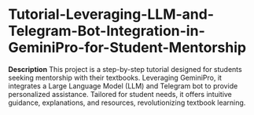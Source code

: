 # Tutorial-Leveraging-LLM-and-Telegram-Bot-Integration-in-GeminiPro-for-Student-Mentorship
**Description**
This project is a step-by-step tutorial designed for students seeking mentorship with their textbooks. Leveraging GeminiPro, it integrates a Large Language Model (LLM) and Telegram bot to provide personalized assistance. Tailored for student needs, it offers intuitive guidance, explanations, and resources, revolutionizing textbook learning.
